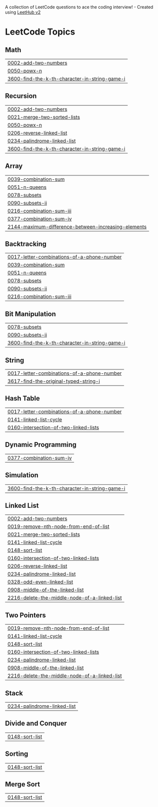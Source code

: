 A collection of LeetCode questions to ace the coding interview! - Created using [LeetHub v2](https://github.com/arunbhardwaj/LeetHub-2.0)
<!---LeetCode Topics Start-->
# LeetCode Topics
## Math
|  |
| ------- |
| [0002-add-two-numbers](https://github.com/Varun15723/DSA-programs/tree/master/0002-add-two-numbers) |
| [0050-powx-n](https://github.com/Varun15723/DSA-programs/tree/master/0050-powx-n) |
| [3600-find-the-k-th-character-in-string-game-i](https://github.com/Varun15723/DSA-programs/tree/master/3600-find-the-k-th-character-in-string-game-i) |
## Recursion
|  |
| ------- |
| [0002-add-two-numbers](https://github.com/Varun15723/DSA-programs/tree/master/0002-add-two-numbers) |
| [0021-merge-two-sorted-lists](https://github.com/Varun15723/DSA-programs/tree/master/0021-merge-two-sorted-lists) |
| [0050-powx-n](https://github.com/Varun15723/DSA-programs/tree/master/0050-powx-n) |
| [0206-reverse-linked-list](https://github.com/Varun15723/DSA-programs/tree/master/0206-reverse-linked-list) |
| [0234-palindrome-linked-list](https://github.com/Varun15723/DSA-programs/tree/master/0234-palindrome-linked-list) |
| [3600-find-the-k-th-character-in-string-game-i](https://github.com/Varun15723/DSA-programs/tree/master/3600-find-the-k-th-character-in-string-game-i) |
## Array
|  |
| ------- |
| [0039-combination-sum](https://github.com/Varun15723/DSA-programs/tree/master/0039-combination-sum) |
| [0051-n-queens](https://github.com/Varun15723/DSA-programs/tree/master/0051-n-queens) |
| [0078-subsets](https://github.com/Varun15723/DSA-programs/tree/master/0078-subsets) |
| [0090-subsets-ii](https://github.com/Varun15723/DSA-programs/tree/master/0090-subsets-ii) |
| [0216-combination-sum-iii](https://github.com/Varun15723/DSA-programs/tree/master/0216-combination-sum-iii) |
| [0377-combination-sum-iv](https://github.com/Varun15723/DSA-programs/tree/master/0377-combination-sum-iv) |
| [2144-maximum-difference-between-increasing-elements](https://github.com/Varun15723/DSA-programs/tree/master/2144-maximum-difference-between-increasing-elements) |
## Backtracking
|  |
| ------- |
| [0017-letter-combinations-of-a-phone-number](https://github.com/Varun15723/DSA-programs/tree/master/0017-letter-combinations-of-a-phone-number) |
| [0039-combination-sum](https://github.com/Varun15723/DSA-programs/tree/master/0039-combination-sum) |
| [0051-n-queens](https://github.com/Varun15723/DSA-programs/tree/master/0051-n-queens) |
| [0078-subsets](https://github.com/Varun15723/DSA-programs/tree/master/0078-subsets) |
| [0090-subsets-ii](https://github.com/Varun15723/DSA-programs/tree/master/0090-subsets-ii) |
| [0216-combination-sum-iii](https://github.com/Varun15723/DSA-programs/tree/master/0216-combination-sum-iii) |
## Bit Manipulation
|  |
| ------- |
| [0078-subsets](https://github.com/Varun15723/DSA-programs/tree/master/0078-subsets) |
| [0090-subsets-ii](https://github.com/Varun15723/DSA-programs/tree/master/0090-subsets-ii) |
| [3600-find-the-k-th-character-in-string-game-i](https://github.com/Varun15723/DSA-programs/tree/master/3600-find-the-k-th-character-in-string-game-i) |
## String
|  |
| ------- |
| [0017-letter-combinations-of-a-phone-number](https://github.com/Varun15723/DSA-programs/tree/master/0017-letter-combinations-of-a-phone-number) |
| [3617-find-the-original-typed-string-i](https://github.com/Varun15723/DSA-programs/tree/master/3617-find-the-original-typed-string-i) |
## Hash Table
|  |
| ------- |
| [0017-letter-combinations-of-a-phone-number](https://github.com/Varun15723/DSA-programs/tree/master/0017-letter-combinations-of-a-phone-number) |
| [0141-linked-list-cycle](https://github.com/Varun15723/DSA-programs/tree/master/0141-linked-list-cycle) |
| [0160-intersection-of-two-linked-lists](https://github.com/Varun15723/DSA-programs/tree/master/0160-intersection-of-two-linked-lists) |
## Dynamic Programming
|  |
| ------- |
| [0377-combination-sum-iv](https://github.com/Varun15723/DSA-programs/tree/master/0377-combination-sum-iv) |
## Simulation
|  |
| ------- |
| [3600-find-the-k-th-character-in-string-game-i](https://github.com/Varun15723/DSA-programs/tree/master/3600-find-the-k-th-character-in-string-game-i) |
## Linked List
|  |
| ------- |
| [0002-add-two-numbers](https://github.com/Varun15723/DSA-programs/tree/master/0002-add-two-numbers) |
| [0019-remove-nth-node-from-end-of-list](https://github.com/Varun15723/DSA-programs/tree/master/0019-remove-nth-node-from-end-of-list) |
| [0021-merge-two-sorted-lists](https://github.com/Varun15723/DSA-programs/tree/master/0021-merge-two-sorted-lists) |
| [0141-linked-list-cycle](https://github.com/Varun15723/DSA-programs/tree/master/0141-linked-list-cycle) |
| [0148-sort-list](https://github.com/Varun15723/DSA-programs/tree/master/0148-sort-list) |
| [0160-intersection-of-two-linked-lists](https://github.com/Varun15723/DSA-programs/tree/master/0160-intersection-of-two-linked-lists) |
| [0206-reverse-linked-list](https://github.com/Varun15723/DSA-programs/tree/master/0206-reverse-linked-list) |
| [0234-palindrome-linked-list](https://github.com/Varun15723/DSA-programs/tree/master/0234-palindrome-linked-list) |
| [0328-odd-even-linked-list](https://github.com/Varun15723/DSA-programs/tree/master/0328-odd-even-linked-list) |
| [0908-middle-of-the-linked-list](https://github.com/Varun15723/DSA-programs/tree/master/0908-middle-of-the-linked-list) |
| [2216-delete-the-middle-node-of-a-linked-list](https://github.com/Varun15723/DSA-programs/tree/master/2216-delete-the-middle-node-of-a-linked-list) |
## Two Pointers
|  |
| ------- |
| [0019-remove-nth-node-from-end-of-list](https://github.com/Varun15723/DSA-programs/tree/master/0019-remove-nth-node-from-end-of-list) |
| [0141-linked-list-cycle](https://github.com/Varun15723/DSA-programs/tree/master/0141-linked-list-cycle) |
| [0148-sort-list](https://github.com/Varun15723/DSA-programs/tree/master/0148-sort-list) |
| [0160-intersection-of-two-linked-lists](https://github.com/Varun15723/DSA-programs/tree/master/0160-intersection-of-two-linked-lists) |
| [0234-palindrome-linked-list](https://github.com/Varun15723/DSA-programs/tree/master/0234-palindrome-linked-list) |
| [0908-middle-of-the-linked-list](https://github.com/Varun15723/DSA-programs/tree/master/0908-middle-of-the-linked-list) |
| [2216-delete-the-middle-node-of-a-linked-list](https://github.com/Varun15723/DSA-programs/tree/master/2216-delete-the-middle-node-of-a-linked-list) |
## Stack
|  |
| ------- |
| [0234-palindrome-linked-list](https://github.com/Varun15723/DSA-programs/tree/master/0234-palindrome-linked-list) |
## Divide and Conquer
|  |
| ------- |
| [0148-sort-list](https://github.com/Varun15723/DSA-programs/tree/master/0148-sort-list) |
## Sorting
|  |
| ------- |
| [0148-sort-list](https://github.com/Varun15723/DSA-programs/tree/master/0148-sort-list) |
## Merge Sort
|  |
| ------- |
| [0148-sort-list](https://github.com/Varun15723/DSA-programs/tree/master/0148-sort-list) |
<!---LeetCode Topics End-->